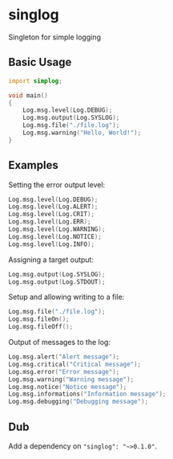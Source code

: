 # singlog

Singleton for simple logging

## Basic Usage

```d
import simplog;

void main()
{
    Log.msg.level(Log.DEBUG);
    Log.msg.output(Log.SYSLOG);
    Log.msg.file("./file.log");
    Log.msg.warning("Hello, World!");
}
```

## Examples

Setting the error output level:

```d
Log.msg.level(Log.DEBUG);
Log.msg.level(Log.ALERT);
Log.msg.level(Log.CRIT);
Log.msg.level(Log.ERR);
Log.msg.level(Log.WARNING);
Log.msg.level(Log.NOTICE);
Log.msg.level(Log.INFO);
```

Assigning a target output:

```d
Log.msg.output(Log.SYSLOG);
Log.msg.output(Log.STDOUT);
```

Setup and allowing writing to a file:

```d
Log.msg.file("./file.log");
Log.msg.fileOn();
Log.msg.fileOff();
```

Output of messages to the log:

```d
Log.msg.alert("Alert message");
Log.msg.critical("Critical message");
Log.msg.error("Error message");
Log.msg.warning("Warning message");
Log.msg.notice("Notice message");
Log.msg.informations("Information message");
Log.msg.debugging("Debugging message");
```

## Dub

Add a dependency on `"singlog": "~>0.1.0"`.
